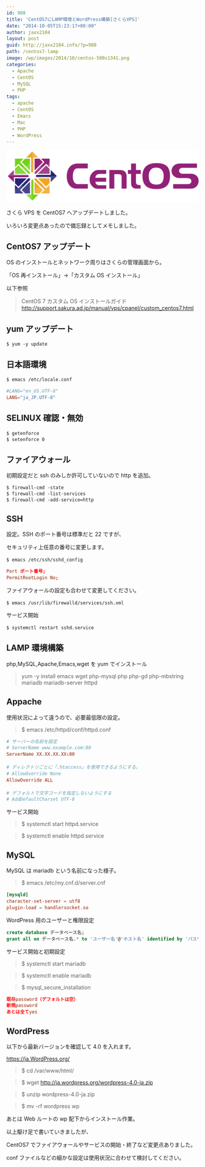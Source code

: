 ```yaml
---
id: 988
title: 'CentOS7にLAMP環境とWordPress構築[さくらVPS]'
date: "2014-10-05T15:23:17+00:00"
author: jaxx2104
layout: post
guid: http://jaxx2104.info/?p=988
path: /centos7-lamp
image: /wp/images/2014/10/centos-500x1341.png
categories:
  - Apache
  - CentOS
  - MySQL
  - PHP
tags:
  - apache
  - CentOS
  - Emacs
  - Mac
  - PHP
  - WordPress
---
```


<img src="./centos.png" />

さくら VPS を CentOS7 へアップデートしました。

いろいろ変更点あったので備忘録としてメモしました。

## CentOS7 アップデート

OS のインストールとネットワーク周りはさくらの管理画面から。

「OS 再インストール」->「カスタム OS インストール」

<!--more-->

以下参照

> CentOS 7 カスタム OS インストールガイド
> http://support.sakura.ad.jp/manual/vps/cpanel/custom_centos7.html

## yum アップデート

```
$ yum -y update
```

## 日本語環境

```
$ emacs /etc/locale.conf
```

```conf
#LANG="en_US.UTF-8"
LANG="ja_JP.UTF-8"
```

## SELINUX 確認・無効

```
$ getenforce
$ setenforce 0
```

## ファイアウォール

初期設定だと ssh のみしか許可していないので http を追加。

```
$ firewall-cmd -state
$ firewall-cmd -list-services
$ firewall-cmd -add-service=http
```

## SSH

設定。SSH のポート番号は標準だと 22 ですが、

セキュリティ上任意の番号に変更します。

`$ emacs /etc/ssh/sshd_config`

```conf
Port ポート番号;
PermitRootLogin No;
```

ファイアウォールの設定も合わせて変更してください。

`$ emacs /usr/lib/firewalld/services/ssh.xml`

サービス開始

`$ systemctl restart sshd.service`

## LAMP 環境構築

php,MySQL,Apache,Emacs,wget を yum でインストール

> yum -y install emacs wget php-mysql php php-gd php-mbstring mariadb mariadb-server httpd

## Appache

使用状況によって違うので、必要最低限の設定。

> $ emacs /etc/httpd/conf/httpd.conf

```conf
# サーバーの名前を設定
# ServerName www.example.com:80
ServerName XX.XX.XX.XX:80

# ディレクトリごとに「.htaccess」を使用できるようにする。
# AllowOverride None
AllowOverride ALL

# デフォルトで文字コードを指定しないようにする
# AddDefaultCharset UTF-8
```

サービス開始

> $ systemctl start httpd.service

> $ systemctl enable httpd.service

## MySQL

MySQL は mariadb という名前になった様子。

> $ emacs /etc/my.cnf.d/server.cnf

```conf
[mysqld]
character-set-server = utf8
plugin-load = handlersocket.so
```

WordPress 用のユーザーと権限設定

```sql
create database データベース名;
grant all on データベース名.* to 'ユーザー名'@'ホスト名' identified by 'パスワード'
```

サービス開始と初期設定

> $ systemctl start mariadb

> $ systemctl enable mariadb

> $ mysql_secure_installation

```conf
既存password（デフォルトは空）
新規password
あとは全てyes
```

## WordPress

以下から最新バージョンを確認して 4.0 を入れます。

<a href="https://ja.wordpress.org/" title="https://ja.wordpress.org/" target="_blank">https://ja.WordPress.org/</a>

> $ cd /var/www/html/

> $ wget http://ja.wordpress.org/wordpress-4.0-ja.zip

> $ unzip wordpress-4.0-ja.zip

> $ mv -rf wordpress wp

あとは Web ルートの wp 配下からインストール作業。

以上駆け足で書いていきましたが、

CentOS7 でファイアウォールやサービスの開始・終了など変更点ありました。

conf ファイルなどの細かな設定は使用状況に合わせて検討してください。
